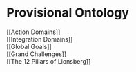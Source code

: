 # Provisional Ontology

[[Action Domains]]  
[[Integration Domains]]  
[[Global Goals]]  
[[Grand Challenges]]  
[[The 12 Pillars of Lionsberg]]  

